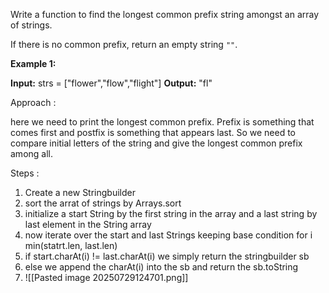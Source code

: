 Write a function to find the longest common prefix string amongst an array of strings.

If there is no common prefix, return an empty string `""`.

**Example 1:**

**Input:** strs = ["flower","flow","flight"]
**Output:** "fl"


Approach :

here we need to print the longest common prefix. Prefix is something that comes first and postfix is something that appears last. So we need to compare initial letters of the string and give the longest common prefix among all.


Steps :

1. Create a new Stringbuilder
2. sort the arrat of strings by Arrays.sort
3. initialize a start String by the first string in the array and a last string by last element in the String array
4. now iterate over the start and last Strings keeping base condition for i min(statrt.len, last.len)
5. if start.charAt(i) != last.charAt(i) we simply return the stringbuilder sb
6. else we append the charAt(i) into the sb and return the sb.toString
7. ![[Pasted image 20250729124701.png]]